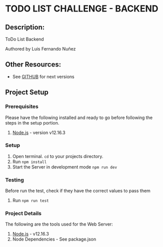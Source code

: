 # TODO LIST CHALLENGE - BACKEND

##  Description:

ToDo List Backend

Authored by Luis Fernando Nuñez

## Other Resources:

* See [GITHUB](https://github.com) for next versions

## Project Setup

### Prerequisites

Please have the following installed and ready to go before following the steps in the setup portion.

1. [Node.js](https://nodejs.org/en/) - version v12.16.3

### Setup

1. Open terminal. `cd` to your projects directory.
2. Run `npm install`
3. Start the Server in development mode `npm run dev`

### Testing

Before run the test, check if they have the correct values to pass them

1. Run `npm run test`

### Project Details

The following are the tools used for the Web Server:

1) [Node.js](https://nodejs.org/en/) - v12.16.3
2) Node Dependencies - See package.json